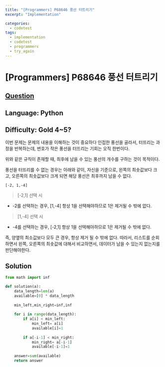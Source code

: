 ```yaml
---
title: "[Programmers] P68646 풍선 터트리기"
excerpt: "Implementation"

categories:
  - codetest
tags:
  - implementation
  - codetest
  - programmers
  - try_again
---
```

# [Programmers] P68646 풍선 터트리기
## [Question](https://school.programmers.co.kr/learn/courses/30/lessons/68646)
## Language: Python
## Difficulty: Gold 4~5?

이번 문제는 문제의 내용을 이해하는 것이 중요하다
인접한 풍선을 골라서, 터뜨리는 과정을 반복하는데, 번호가 작은 풍선을 터뜨리는 기회는 오직 한번이다. 

위와 같은 규칙이 존재할 때, 최후에 남을 수 있는 풍선의 개수를 구하는 것이 목적이다.

풍선을 터뜨리를 수 없는 경우는 아래와 같이, 자신을 기준으로, 왼쪽의 최솟값보다 크고, 오른쪽의 최솟값보다 크게 되면 해당 풍선은 최후까지 남을 수 없다.

```
[-2, 1,-4]
```

> [-2,1] 선택 시

- -2를 선택하는 경우, [1,-4] 항상 1을 선택해야하므로 1은 제거될 수 밖에 없다.

> [1,-4] 선택 시

- -4를 선택하는 경우, [-2,1] 항상 1을 선택해야하므로 1은 제거될 수 밖에 없다.


즉, 양옆의 최소값보다 모두 큰 경우, 항상 제거 될 수 밖에 없다. 따라서, 리스트를 순회하면서 왼쪽, 오른쪽의 최솟값에 대해서 비교하면서, 데이터가 남을 수 있는지 없는지를 판단해야한다.


## Solution

```python
from math import inf

def solution(a):
    data_length=len(a)
    available=[0] * data_length
    
    min_left,min_right=inf,inf
    
    for i in range(data_length):
        if a[i] < min_left:
            min_left= a[i]
            available[i]=1
            
        if a[-i-1] < min_right:
            min_right= a[-i-1]
            available[-i-1]=1
            
    answer=sum(available)
    return answer
```